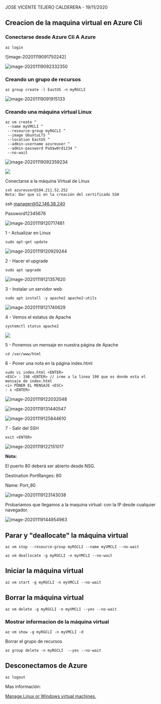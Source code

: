 

JOSE VICENTE TEJERO CALDERERA - 19/11/2020

## Creacion de la maquina virtual en Azure Cli

### Conectarse desde Azure Cli A Azure

```
az login
```

![image-20201119091750242]



![image-20201119092332350](C:\AZ900T0X\Tarea\image-20201119092332350.png)





### Creando un grupo de recursos

```
az group create -l EastUS -n myRGCLI 
```

![image-20201119091915133](C:\AZ900T0X\Tarea\image-20201119091915133.png)



### Creando una máquina virtual Linux

```
az vm create ^
 --name myVMCLI ^
 --resource-group myRGCLI ^
 --image UbuntuLTS ^
 --location EastUS ^
 --admin-username azureuser ^
 --admin-password Pa$$w0rd1234 ^
 --no-wait
```

![image-20201119092359234](C:\AZ900T0X\Tarea\image-20201119092359234.png)

![](C:\AZ900T0X\Tarea\image-20201119092448789.png)



Conectarse a la máquina Virtual de Linux

```
ssh azureuser@104.211.52.252
Nota: Dar que si en la creación del certificado SSH
```

ssh manager@52.146.38.240

Password12345678

![image-20201119120717481](C:\AZ900T0X\Tarea\image-20201119120717481.png)

1 - Actualizar en Linux

```
sudo apt-get update
```

![image-20201119120929244](C:\AZ900T0X\Tarea\image-20201119120929244.png)



2 - Hacer el upgrade

```
sudo apt upgrade
```

![image-20201119121357620](C:\AZ900T0X\Tarea\image-20201119121357620.png)

3 - Instalar un servidor web

```
sudo apt install -y apache2 apache2-utils
```

![image-20201119121740629](C:\AZ900T0X\Tarea\image-20201119121740629.png)



4 - Vemos el estatus de Apache

```
systemctl status apache2
```



![](C:\AZ900T0X\Tarea\image-20201119121618928.png)

5 - Ponemos un mensaje en nuestra página de Apache

```
cd /var/www/html
```

6 - Poner una nota en la página index.html

```
sudo vi index.html <ENTER>
<ESC> : 198 <ENTER> // irme a la linea 198 que es donde esta el mensaje de index.html
<i> PONER EL MENSAJE <ESC>
: x <ENTER>

```

![image-20201119122032048](C:\AZ900T0X\Tarea\image-20201119122032048.png)

![image-20201119131440547](C:\AZ900T0X\Tarea\image-20201119131440547.png)

![image-20201119125844610](C:\AZ900T0X\Tarea\image-20201119125844610.png)



7 - Salir del SSH

```
exit <ENTER>
```

![image-20201119122151017](C:\AZ900T0X\Tarea\image-20201119122151017.png)

**Nota:**

El puerto 80 deberá ser abierto desde NSG.

Destination PortRanges: 80

Name: Port_80

![image-20201119123143038](C:\AZ900T0X\Tarea\image-20201119123143038.png)

Probariamos que llegamos a la maquina virtual: con la IP desde cualquier navegador.

![image-20201119144954963](C:\AZ900T0X\Tarea\image-20201119144954963.png)

## Parar y "deallocate" la máquina virtual

```
az vm stop --resource-group myRGCLI --name myVMCLI --no-wait
```

```
az vm deallocate -g myRGCLI -n myVMCLI --no-wait
```

## Iniciar la máquina virtual

```
az vm start -g myRGCLI -n myVMCLI --no-wait
```

## Borrar la máquina virtual

```
az vm delete -g myRGCLI -n myVMCLI --yes --no-wait
```

### Mostrar informacion de la máquina virtual

```
az vm show -g myRGCLI -n myVMCLI -d
```

Borrar el grupo de recursos

```
az group delete -n myRGCLI  --yes --no-wait
```

## Desconectamos de Azure

```
az logout
```

Mas información:

[Manage Linux or Windows virtual machines.](https://docs.microsoft.com/en-us/cli/azure/vm?view=azure-cli-latest)

